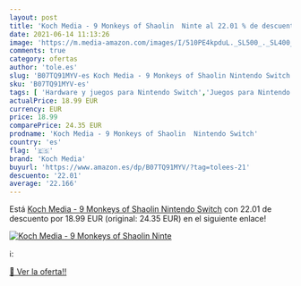 ```yaml
---
layout: post
title: 'Koch Media - 9 Monkeys of Shaolin  Ninte al 22.01 % de descuento'
date: 2021-06-14 11:13:26
image: 'https://m.media-amazon.com/images/I/510PE4kpduL._SL500_._SL400_.jpg'
comments: true
category: ofertas
author: 'tole.es'
slug: 'B07TQ91MYV-es Koch Media - 9 Monkeys of Shaolin Nintendo Switch'
sku: 'B07TQ91MYV-es'
tags: [ 'Hardware y juegos para Nintendo Switch','Juegos para Nintendo Switch','Videojuegos','koch media','nintendo', ]
actualPrice: 18.99 EUR
currency: EUR
price: 18.99
comparePrice: 24.35 EUR
prodname: 'Koch Media - 9 Monkeys of Shaolin  Nintendo Switch'
country: 'es'
flag: '🇪🇸'
brand: 'Koch Media'
buyurl: 'https://www.amazon.es/dp/B07TQ91MYV/?tag=tolees-21'
descuento: '22.01'
average: '22.166'
---
```


Está [Koch Media - 9 Monkeys of Shaolin  Nintendo Switch](https://www.amazon.es/dp/B07TQ91MYV/?tag=tolees-21) con 22.01 de descuento por 18.99 EUR (original: 24.35 EUR) en el siguiente enlace!

[![Koch Media - 9 Monkeys of Shaolin  Ninte](https://m.media-amazon.com/images/I/510PE4kpduL._SL500_._SL400_.jpg)](https://www.amazon.es/dp/B07TQ91MYV/?tag=tolees-21)

ℹ️:


[🛒 Ver la oferta!!](https://www.amazon.es/dp/B07TQ91MYV/?tag=tolees-21)
